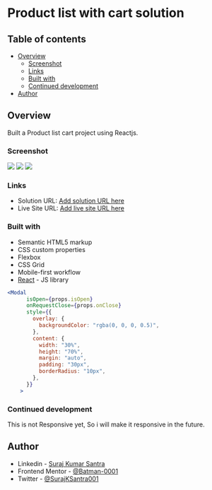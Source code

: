 # Product list with cart solution

## Table of contents

- [Overview](#overview)
  - [Screenshot](#screenshot)
  - [Links](#links)
  - [Built with](#built-with)
  - [Continued development](#continued-development)
- [Author](#author)

## Overview

Built a Product list cart project using Reactjs.

### Screenshot

![](/assets/images/ss1.png)
![](/assets/images/ss2.png)
![](/assets/images/ss3.png)

### Links

- Solution URL: [Add solution URL here](https://your-solution-url.com)
- Live Site URL: [Add live site URL here](https://your-live-site-url.com)

### Built with

- Semantic HTML5 markup
- CSS custom properties
- Flexbox
- CSS Grid
- Mobile-first workflow
- [React](https://reactjs.org/) - JS library

```jsx
<Modal
      isOpen={props.isOpen}
      onRequestClose={props.onClose}
      style={{
        overlay: {
          backgroundColor: "rgba(0, 0, 0, 0.5)",
        },
        content: {
          width: "30%",
          height: "70%",
          margin: "auto",
          padding: "30px",
          borderRadius: "10px",
        },
      }}
    >

```

### Continued development

This is not Responsive yet, So i will make it responsive in the future.

## Author

- Linkedin - [Suraj Kumar Santra](https://www.linkedin.com/in/suraj-kumar-santra-a27139202?utm_source=share&utm_campaign=share_via&utm_content=profile&utm_medium=android_app)
- Frontend Mentor - [@Batman-0001](https://www.frontendmentor.io/profile/Batman-0001)
- Twitter - [@SurajKSantra001](https://x.com/SurajKSantra001?t=bTGVeFjvl4q3djcP9qf7PQ&s=09)
